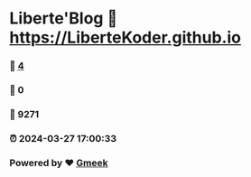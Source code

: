 # Liberte'Blog :link: https://LiberteKoder.github.io 
### :page_facing_up: [4](https://LiberteKoder.github.io/tag.html) 
### :speech_balloon: 0 
### :hibiscus: 9271 
### :alarm_clock: 2024-03-27 17:00:33 
### Powered by :heart: [Gmeek](https://github.com/Meekdai/Gmeek)
